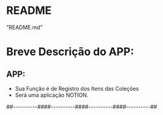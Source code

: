 # README
"README.md"


# Breve Descrição do APP:

## APP:
- Sua Função é de Registro dos Itens das Coleções
- Será uma aplicação NOTION.





##----------####----------####----------####----------##